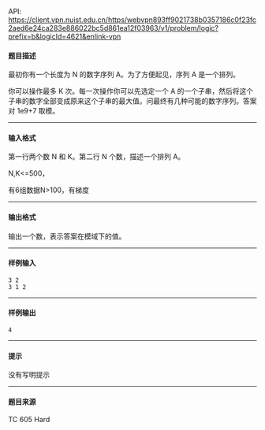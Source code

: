 API: https://client.vpn.nuist.edu.cn/https/webvpn893ff9021738b0357186c0f23fc2aed6e24ca283e886022bc5d861ea12f03963/v1/problem/logic?prefix=b&logicId=4621&enlink-vpn

#### 题目描述

最初你有一个长度为 N 的数字序列 A。为了方便起见，序列 A 是一个排列。

你可以操作最多 K 次。每一次操作你可以先选定一个 A 的一个子串，然后将这个子串的数字全部变成原来这个子串的最大值。问最终有几种可能的数字序列。答案对 1e9+7 取模。

---

#### 输入格式

第一行两个数 N 和 K。第二行 N 个数，描述一个排列 A。 

N,K<=500，

有6组数据N>100，有梯度

---

#### 输出格式

输出一个数，表示答案在模域下的值。 

---

#### 样例输入
```
3 2 
3 1 2
```

---

#### 样例输出
```
4
```

---

#### 提示

没有写明提示

---

#### 题目来源

TC 605 Hard